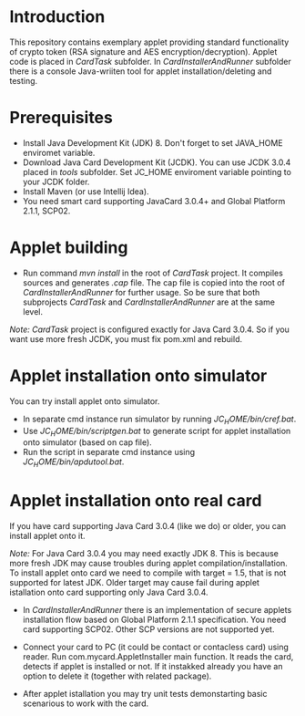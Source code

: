 # Introduction

This repository contains exemplary applet providing standard functionality of crypto token (RSA signature and AES encryption/decryption). Applet code is placed in _CardTask_ subfolder. In _CardInstallerAndRunner_ subfolder there is a console Java-wriiten tool for applet installation/deleting and testing.

# Prerequisites

- Install Java Development Kit (JDK) 8.  Don't forget to set JAVA_HOME enviromet variable.
- Download Java Card Development Kit (JCDK). You can use JCDK 3.0.4 placed in _tools_ subfolder. Set JC_HOME enviroment variable pointing to your JCDK folder.
- Install Maven (or use Intellij Idea).
- You need smart card supporting JavaCard 3.0.4+ and Global Platform 2.1.1, SCP02.

# Applet building

- Run command _mvn install_ in the root of _CardTask_ project. It compiles sources and generates _.cap_ file. The cap file is copied into the root of _CardInstallerAndRunner_ for further usage. So be sure that both subprojects _CardTask_ and _CardInstallerAndRunner_ are at the same level.

_Note:_ _CardTask_ project is configured exactly for Java Card 3.0.4. So if you want use more fresh JCDK, you must fix pom.xml and rebuild.

# Applet installation onto simulator

You can try install applet onto simulator.

- In separate cmd instance run simulator by running _$JC_HOME$/bin/cref.bat_.
- Use _$JC_HOME$/bin/scriptgen.bat_ to generate script for applet installation onto simulator (based on cap file).
- Run the script in separate cmd instance using _$JC_HOME$/bin/apdutool.bat_.

# Applet installation onto real card

If you have card supporting Java Card 3.0.4 (like we do) or older, you can install applet onto it.

_Note:_ For Java Card 3.0.4 you may need exactly JDK 8. This is because more fresh JDK may cause troubles during applet compilation/installation. To install applet onto card we need to compile with target = 1.5, that is not supported for latest JDK. Older target may cause fail during applet istallation onto card supporting only Java Card 3.0.4.

- In _CardInstallerAndRunner_ there is an implementation of secure applets installation flow based on Global Platform 2.1.1 specification. You need card supporting SCP02. Other SCP versions are not supported yet.
  
- Connect your card to PC (it could be contact or contacless card) using reader. Run com.mycard.AppletInstaller main function. It reads the card, detects if applet is installed or not. If it instakked already you have an option to delete it (together with related package).

- After applet istallation you may try unit tests demonstarting basic scenarious to work with the card.
